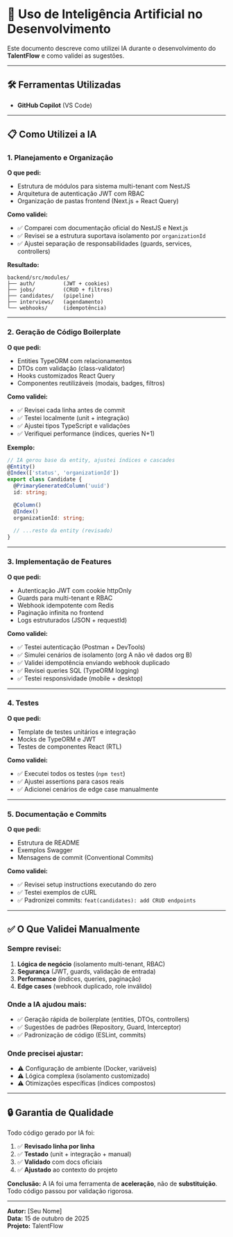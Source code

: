 # 🤖 Uso de Inteligência Artificial no Desenvolvimento

Este documento descreve como utilizei IA durante o desenvolvimento do **TalentFlow** e como validei as sugestões.

---

## 🛠️ Ferramentas Utilizadas

- **GitHub Copilot** (VS Code)

---

## 📋 Como Utilizei a IA

### **1. Planejamento e Organização**

**O que pedi:**
- Estrutura de módulos para sistema multi-tenant com NestJS
- Arquitetura de autenticação JWT com RBAC
- Organização de pastas frontend (Next.js + React Query)

**Como validei:**
- ✅ Comparei com documentação oficial do NestJS e Next.js
- ✅ Revisei se a estrutura suportava isolamento por `organizationId`
- ✅ Ajustei separação de responsabilidades (guards, services, controllers)

**Resultado:**
```
backend/src/modules/
├── auth/         (JWT + cookies)
├── jobs/         (CRUD + filtros)
├── candidates/   (pipeline)
├── interviews/   (agendamento)
└── webhooks/     (idempotência)
```

---

### **2. Geração de Código Boilerplate**

**O que pedi:**
- Entities TypeORM com relacionamentos
- DTOs com validação (class-validator)
- Hooks customizados React Query
- Componentes reutilizáveis (modais, badges, filtros)

**Como validei:**
- ✅ Revisei cada linha antes de commit
- ✅ Testei localmente (unit + integração)
- ✅ Ajustei tipos TypeScript e validações
- ✅ Verifiquei performance (índices, queries N+1)

**Exemplo:**
```typescript
// IA gerou base da entity, ajustei índices e cascades
@Entity()
@Index(['status', 'organizationId'])
export class Candidate {
  @PrimaryGeneratedColumn('uuid')
  id: string;

  @Column()
  @Index()
  organizationId: string;
  
  // ...resto da entity (revisado)
}
```

---

### **3. Implementação de Features**

**O que pedi:**
- Autenticação JWT com cookie httpOnly
- Guards para multi-tenant e RBAC
- Webhook idempotente com Redis
- Paginação infinita no frontend
- Logs estruturados (JSON + requestId)

**Como validei:**
- ✅ Testei autenticação (Postman + DevTools)
- ✅ Simulei cenários de isolamento (org A não vê dados org B)
- ✅ Validei idempotência enviando webhook duplicado
- ✅ Revisei queries SQL (TypeORM logging)
- ✅ Testei responsividade (mobile + desktop)

---

### **4. Testes**

**O que pedi:**
- Template de testes unitários e integração
- Mocks de TypeORM e JWT
- Testes de componentes React (RTL)

**Como validei:**
- ✅ Executei todos os testes (`npm test`)
- ✅ Ajustei assertions para casos reais
- ✅ Adicionei cenários de edge case manualmente

---

### **5. Documentação e Commits**

**O que pedi:**
- Estrutura de README
- Exemplos Swagger
- Mensagens de commit (Conventional Commits)

**Como validei:**
- ✅ Revisei setup instructions executando do zero
- ✅ Testei exemplos de cURL
- ✅ Padronizei commits: `feat(candidates): add CRUD endpoints`

---

## ✅ O Que Validei Manualmente

### **Sempre revisei:**
1. **Lógica de negócio** (isolamento multi-tenant, RBAC)
2. **Segurança** (JWT, guards, validação de entrada)
3. **Performance** (índices, queries, paginação)
4. **Edge cases** (webhook duplicado, role inválido)

### **Onde a IA ajudou mais:**
- ✅ Geração rápida de boilerplate (entities, DTOs, controllers)
- ✅ Sugestões de padrões (Repository, Guard, Interceptor)
- ✅ Padronização de código (ESLint, commits)

### **Onde precisei ajustar:**
- ⚠️ Configuração de ambiente (Docker, variáveis)
- ⚠️ Lógica complexa (isolamento customizado)
- ⚠️ Otimizações específicas (índices compostos)

---

## 🔒 Garantia de Qualidade

Todo código gerado por IA foi:
1. ✅ **Revisado linha por linha**
2. ✅ **Testado** (unit + integração + manual)
3. ✅ **Validado** com docs oficiais
4. ✅ **Ajustado** ao contexto do projeto

**Conclusão:** A IA foi uma ferramenta de **aceleração**, não de **substituição**. Todo código passou por validação rigorosa.

---

**Autor:** [Seu Nome]  
**Data:** 15 de outubro de 2025  
**Projeto:** TalentFlow